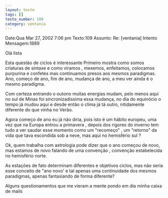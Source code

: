 ```yaml
---
layout: texto
tags: []
texto_number: 109
category: ventania
---
```

Date:Qua Mar 27, 2002 7:06 pm
Texto:109
Assunto: Re: [ventania] Intento
Mensagem:1889

Olá lista 

Esta questão de ciclos é interessante 
Primeiro mostra como somos criaturas de sintaxe e como viramos , mexemos, enfeitamos, colocamos purpurina e confetes mas continuamos presos aos mesmos paradigmas. Ano, começo de ano, fim de ano, mudança de ano, a meu ver ainda é o mesmo paradigma. 

Com certeza entrando o outono muitas energias mudam, pelo menos aqui no sul de Minas foi sincronizadissima essa mudança, no dia do equinócio o tempo já mudou aqui e desde então o clima já tá outro, nitidamente diferente do que vinha no Verão. 

Agora começo de ano eu já não diria, pois isto é um hábito europeu, uma vez que na Europa entrou a primavera , depois dos rigores do inverno tem tudo a ver saudar esse momento como um "recomeço" , um "retorno" da vida que tava escondida sob a neve, mas aqui no hemisfério sul ? 

Ok, quem trabalha com astrologia pode dizer que o ano começou de novo, mas estamos de novo falando de uma convenção , convenção estabelecida no hemisfério norte. 

As estações de fato determinam diferentes e objetivos ciclos, mas não seria esse conceito de "ano novo' e tal apenas uma continuidade dos mesmos paradigmas, apenas fantasiando de forma diferente? 

Alguns questionamentos que me vieram a mente pondo em dia minha caixa de mails
